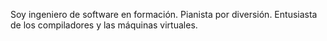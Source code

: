 Soy ingeniero de software en formación.
Pianista por diversión.
Entusiasta de los compiladores y las máquinas virtuales.

<!---
4A474D53/4A474D53 is a ✨ special ✨ repository because its `README.md` (this file) appears on your GitHub profile.
You can click the Preview link to take a look at your changes.
--->
